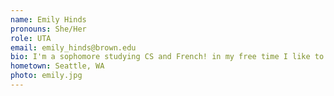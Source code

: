 ```yaml
---
name: Emily Hinds
pronouns: She/Her
role: UTA 
email: emily_hinds@brown.edu
bio: I'm a sophomore studying CS and French! in my free time I like to do the NYT crossword and explore museums. 
hometown: Seattle, WA
photo: emily.jpg
---
```

